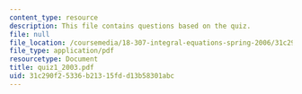 ```yaml
---
content_type: resource
description: This file contains questions based on the quiz.
file: null
file_location: /coursemedia/18-307-integral-equations-spring-2006/31c290f25336b21315fdd13b58301abc_quiz1_2003.pdf
file_type: application/pdf
resourcetype: Document
title: quiz1_2003.pdf
uid: 31c290f2-5336-b213-15fd-d13b58301abc
---
```

